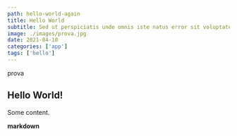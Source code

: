 ```yaml
---
path: hello-world-again
title: Hello World
subtitle: Sed ut perspiciatis unde omnis iste natus error sit voluptatem accusantium doloremque laudantium, totam rem aperiam, eaque ipsa quae ab illo inventore veritatis et quasi architecto beatae vitae dicta sunt explicabo. Nemo enim ipsam voluptatem quia voluptas sit aspernatur aut odit aut fugit, sed quia consequuntur magni dolores eos qui ratione voluptatem sequi nesciunt.
image: ./images/prova.jpg
date: 2021-04-10
categories: ['app']
tags: ['hello']
---
```


prova
## Hello World!

Some content.

**markdown**